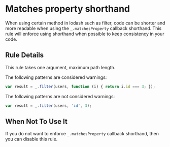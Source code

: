 # Matches property shorthand

When using certain method in lodash such as filter, code can be shorter and more readable when using the `_.matchesProperty` callback shorthand. This rule will enforce using shorthand when possible to keep consistency in your code.

## Rule Details

This rule takes one argument, maximum path length.

The following patterns are considered warnings:

```js
var result = _.filter(users, function (i) { return i.id === 3; });
```

The following patterns are not considered warnings:

```js
var result = _.filter(users, 'id', 3);
```


## When Not To Use It

If you do not want to enforce `_.matchesProperty` callback shorthand, then you can disable this rule.
